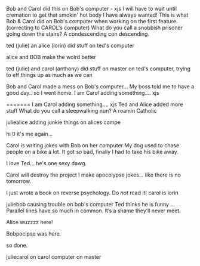 Bob and Carol did this on Bob's computer - xjs
I will have to wait until cremation to get that smokin' hot body I have always wanted!
This is what Bob & Carol did on Bob's computer when working on the first feature. (correcting to CAROL's computer)
What do you call a snobbish prisoner going down the stairs? A condescending con descending.

ted (julie) an alice (lorin) did stuff on ted's computer

alice and BOB make the wolrd better



ted (julie) and carol (anthony) did stuff on master on ted's computer, trying to eff things up as much as we can


Bob and Carol made a mess on Bob's computer... My boss told me to have a good day.. so I went home.
I am Carol adding something.... xjs

=======
I am Carol adding something.... xjs
Ted and Alice added more stuff
What do you call a sleepwalking nun? A roamin Catholic

juliealice adding junkie things on alices compe

hi 0 it's me again...

Carol is writing jokes with Bob on her computer
My dog used to chase people on a bike a lot. It got so bad, finally I had to take his bike away.

I love Ted... he's one sexy dawg. 

Carol will destroy the project
I make apocolypse jokes... like there is no tomorrow.

I just wrote a book on reverse psychology. Do *not* read it!
carol is lorin


juliebob causing trouble on bob's computer
Ted thinks he is funny ... Parallel lines have so much in common. It’s a shame they’ll never meet.

Alice wuzzzz here!

Bobpoclpse was here.

so done.

juliecarol on carol computer on master
